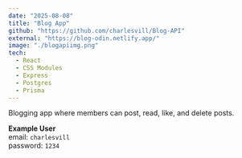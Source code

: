 ```yaml
---
date: "2025-08-08"
title: "Blog App"
github: "https://github.com/charlesvill/Blog-API"
external: "https://blog-odin.netlify.app/"
image: "./blogapiimg.png"
tech:
  - React
  - CSS Modules
  - Express
  - Postgres
  - Prisma
---
```


Blogging app where members can post, read, like, and delete posts.

**Example User**  
email: `charlesvill`  
password: `1234`

